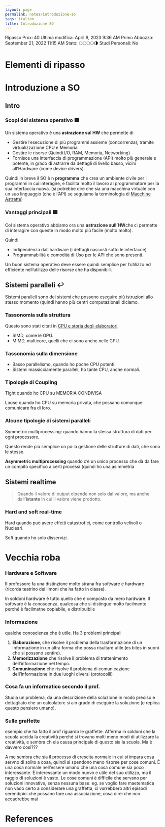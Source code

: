 ```yaml
---
layout: page
permalink: notes/introduzione-so
tags: italian
title: Introduzione SO
---
```


Ripasso Prox: 40
Ultima modifica: April 9, 2023 9:36 AM
Primo Abbozzo: September 21, 2022 11:15 AM
Stato: 🌕🌕🌕🌕🌗
Studi Personali: No

# Elementi di ripasso

# Introduzione a SO

## Intro

### Scopi del sistema operativo 🟩

Un sistema operativo è una **astrazione sul HW** che permette di

- Gestire l’esecuzione di più programmi assieme (concorrenza), tramite virtualizzazione CPU e Memoria
- Gestire le risorse (Quindi I/O, RAM, Memoria, Networking)
- Fornisce una interfaccia di programmazione (API) molto più generale e potente, in grado di astrarre da dettagli di livello basso, vicini all’Hardware (come device drivers).

Quindi in breve il SO è n **programma** che crea un ambiente civile per i programmi in cui interagire, e facilita molto il lavoro al programmatore per la sua interfaccia nuova. (si potrebbe dire che sia una macchina virtuale con un suo linguaggio (che è l’API) se seguiamo la terminologia di [Macchine Astratte](/notes/macchine-astratte))

### Vantaggi principali 🟩

Col sistema operativo abbiamo ora una **astrazione sull’HW**che ci permette di interagire con queste in modo molto più facile (molto molto).

Quindi

- Indipendenza dall’hardware (i dettagli nascosti sotto le interfacce)
- Programmabilità e comodità di Uso per le API che sono presenti.

Un buon sistema operativo deve essere quindi semplice per l’utilizzo ed efficiente nell’utilizzo delle risorse che ha disponibili.

## Sistemi paralleli ↩️

Sistemi paralleli sono dei sistemi che possono eseguire più istruzioni allo stesso momento (quindi hanno più centri computazionali diciamo.

### **Tassonomia sulla struttura**

Questo sono stati citati in [CPU e storia degli elaboratori](/notes/cpu-e-storia-degli-elaboratori).

- SIMD, come le GPU.
- MIMD, multicore, quelli che ci sono anche nelle GPU.

### **Tassonomia sulla dimensione**

- Basso parallelismo, quando ho poche CPU potenti.
- Sistemi massicciamente paralleli, ho tante CPU, anche normali.

### Tipologie di **Coupling**

Tight quando ho CPU su MEMORIA CONDIVISA

Loose quando ho CPU su memoria privata, che possano comunque comunicare fra di loro.

### **Alcune tipologie di sistemi paralleli**

Symmetric multiprocessing: quando hanno la stessa struttura di dati per ogni processore.

Questo rende più semplice un pò la gestione delle strutture di dati, che sono le stesse.

**Asymmetric multiprocessing** quando c’è un unico processo che dà da fare un compito specifico a certi processi (quindi ho una asimmetria

## Sistemi realtime

> Quando il valore di output dipende non solo dal valore, ma anche dall’**istante** in cui il valore viene prodotto.
>

### Hard and soft real-time

Hard quando può avere effetti catastrofici, come controllo velivoli o Nucleari.

Soft quando ho solo disservizi.

# Vecchia roba

### Hardware e Software

Il professore fa una distinzione molto strana fra software e hardware (ricorda teatrino dei limoni che ha fatto in classe).

In soldoni hardware è tutto quello che è composto da mero hardware. Il software è la conoscenza, qualcosa che si distingue molto facilmente perché è facilmetne copiabile, e distribuibile

### Informazione

qualche conoscienza che è utile. Ha 3 problemi principali

1. **Elaborazione**, che risolve il problema della trasformazione di un informazione in un altra forma che possa risultare utile (es bites in suoni che si possono sentire).
2. **Memorizzazione** che risolve il problema di trattenimento dell’informazione nel tempo.
3. **Comunicazione** che risolve il problema di comunicazione dell’informazione in due luoghi diversi (protocolli)

### Cosa fa un informatico secondo il prof.

Studia un problema, da una descrizione della soluzione in modo preciso e dettagliato che un calcolatore si ain grado di eseguire la soluzione (e replica questo pensiero umano).

### Sulle graffette

esempio che ha fatto il prof riguardo le graffette. Afferma in soldoni che la scuola uccida la creatività perché si trovano molti meno modi di utilizzare la creatività, e sembra ch ela causa principale di questo sia la scuola. Ma è davvero così???

A me sembra che sia il processo di crescita normale in cui si impara cosa servno di solito a cosa, quindi si spendono meno risorse per cose comuni. È una cosa normale nell’essere umano che una cosa comune sia poco interessante. È interessante un modo nuovo e utile del suo utilizzo, ma il raggio di soluzioni è vasto. Le cose comuni è difficile che servano per soluzioni innovative, senza nessuna base: eg. se voglio fare maetematica non vado certo a considerare una graffetta, ci vorrebbero altri episodi serendipici che possano fare una associazione, cosa direi che non accadrebbe mai



# References